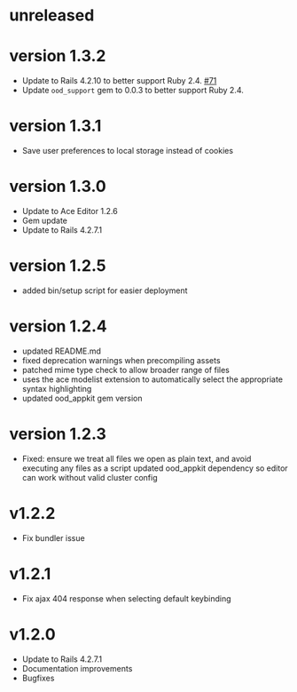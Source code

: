 # unreleased

# version 1.3.2

* Update to Rails 4.2.10 to better support Ruby 2.4.
  [#71](https://github.com/OSC/ood-fileeditor/issues/71)
* Update `ood_support` gem to 0.0.3 to better support Ruby 2.4.

# version 1.3.1

* Save user preferences to local storage instead of cookies

# version 1.3.0

* Update to Ace Editor 1.2.6
* Gem update
* Update to Rails 4.2.7.1

# version 1.2.5

* added bin/setup script for easier deployment

# version 1.2.4

* updated README.md
* fixed deprecation warnings when precompiling assets
* patched mime type check to allow broader range of files
* uses the ace modelist extension to automatically select the appropriate syntax highlighting
* updated ood_appkit gem version

# version 1.2.3

* Fixed: ensure we treat all files we open as plain text, and avoid executing any files as a script updated ood_appkit dependency so editor can work without valid cluster config

# v1.2.2

* Fix bundler issue

# v1.2.1

* Fix ajax 404 response when selecting default keybinding

# v1.2.0

* Update to Rails 4.2.7.1
* Documentation improvements
* Bugfixes
